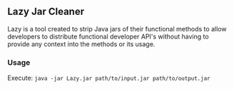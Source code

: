 ## Lazy Jar Cleaner
Lazy is a tool created to strip Java jars of their functional methods to allow developers to distribute functional developer API's without having to provide any context into the methods or its usage. 

### Usage
Execute: `java -jar Lazy.jar path/to/input.jar path/to/output.jar`


